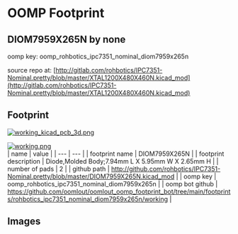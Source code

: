 # OOMP Footprint  
## DIOM7959X265N  by none  
  
oomp key: oomp_rohbotics_ipc7351_nominal_diom7959x265n  
  
source repo at: [http://gitlab.com/rohbotics/IPC7351-Nominal.pretty/blob/master/XTAL1200X480X460N.kicad_mod](http://gitlab.com/rohbotics/IPC7351-Nominal.pretty/blob/master/XTAL1200X480X460N.kicad_mod)  
## Footprint  
  
[![working_kicad_pcb_3d.png](working_kicad_pcb_3d_600.png)](working_kicad_pcb_3d.png)  
  
[![working.png](working_600.png)](working.png)  
| name | value | 
| --- | --- | 
| footprint name | DIOM7959X265N | 
| footprint description | Diode,Molded Body;7.94mm L X 5.95mm W X 2.65mm H | 
| number of pads | 2 | 
| github path | http://github.com/rohbotics/IPC7351-Nominal.pretty/blob/master/DIOM7959X265N.kicad_mod | 
| oomp key | oomp_rohbotics_ipc7351_nominal_diom7959x265n | 
| oomp bot github | https://github.com/oomlout/oomlout_oomp_footprint_bot/tree/main/footprints/rohbotics_ipc7351_nominal_diom7959x265n/working | 
## Images  
